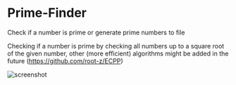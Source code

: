 # Prime-Finder
Check if a number is prime or generate prime numbers to file

Checking if a number is prime by checking all numbers up to a square root of the given number, other (more efficient) algorithms might be added in the future (https://github.com/root-z/ECPP)

![screenshot](https://user-images.githubusercontent.com/40371578/181592562-1c2437f0-94ef-4b42-87ed-72e52da98c0d.png)
